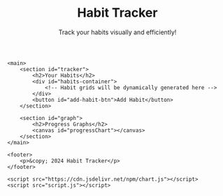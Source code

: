 <!DOCTYPE html>
<html lang="en">
<head>
    <meta charset="UTF-8">
    <meta name="viewport" content="width=device-width, initial-scale=1.0">
    <title>Habit Tracker</title>
    <link rel="stylesheet" href="style.css">
</head>
<body>
    <header>
        <h1>Habit Tracker</h1>
        <p>Track your habits visually and efficiently!</p>
    </header>
  
    <main>
        <section id="tracker">
            <h2>Your Habits</h2>
            <div id="habits-container">
                <!-- Habit grids will be dynamically generated here -->
            </div>
            <button id="add-habit-btn">Add Habit</button>
        </section>

        <section id="graph">
            <h2>Progress Graphs</h2>
            <canvas id="progressChart"></canvas>
        </section>
    </main>

    <footer>
        <p>&copy; 2024 Habit Tracker</p>
    </footer>

    <script src="https://cdn.jsdelivr.net/npm/chart.js"></script>
    <script src="script.js"></script>
</body>
</html>

